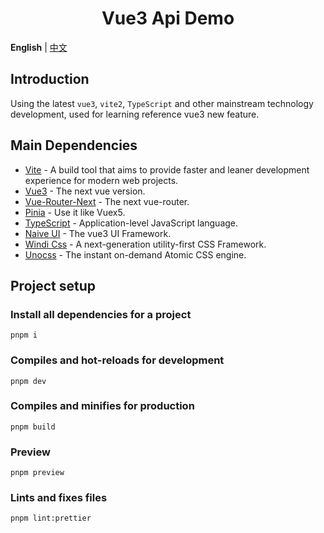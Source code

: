 <div align="center"> 
<h1>Vue3 Api Demo</h1>
</div>

**English** | [中文](./README.zh-CN.md)

## Introduction

Using the latest `vue3`, `vite2`, `TypeScript` and other mainstream technology development, used for learning reference vue3 new feature.

## Main Dependencies

- [Vite](https://vitejs.dev/) - A build tool that aims to provide faster and leaner development experience for modern web projects.
- [Vue3](https://v3.vuejs.org/) - The next vue version.
- [Vue-Router-Next](https://next.router.vuejs.org/) - The next vue-router.
- [Pinia](https://pinia.esm.dev/) - Use it like Vuex5.
- [TypeScript](https://www.typescriptlang.org/) - Application-level JavaScript language.
- [Naive UI](https://www.naiveui.com/) - The vue3 UI Framework.
- [Windi Css](https://windicss.org/) - A next-generation utility-first CSS Framework.
- [Unocss](https://unocss.antfu.me/) - The instant on-demand Atomic CSS engine.

## Project setup

### Install all dependencies for a project
```
pnpm i
```

### Compiles and hot-reloads for development

```
pnpm dev
```

### Compiles and minifies for production

```
pnpm build
```

### Preview

```
pnpm preview
```

### Lints and fixes files

```
pnpm lint:prettier
```
